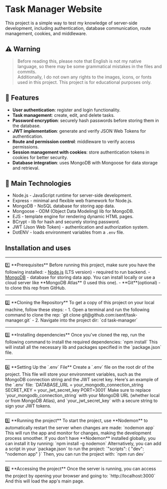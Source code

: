 
# Task Manager Website
This project is a simple way to test my knowledge of server-side development, including authentication, database communication, route management, cookies, and middleware.

## ⚠️ Warning
> Before reading this, please note that English is not my native language, so there may be some grammatical mistakes in the files and commits.  
> Additionally, I do not own any rights to the images, icons, or fonts used in this project. This project is for educational purposes only.

## 📖 Features
- **User authentication**: register and login functionality.  
- **Task management**: create, edit, and delete tasks.  
- **Password encryption**: securely hash passwords before storing them in the database.  
- **JWT implementation**: generate and verify JSON Web Tokens for authentication.  
- **Route and permission control**: middleware to verify access permissions.  
- **Session management with cookies**: store authentication tokens in cookies for better security.  
- **Database integration**: uses MongoDB with Mongoose for data storage and retrieval.

## 🚀 Main Technologies
- Node.js - JavaScript runtime for server-side development.  
- Express - minimal and flexible web framework for Node.js.  
- MongoDB - NoSQL database for storing app data.  
- Mongoose - ODM (Object Data Modeling) lib for MongoDB.  
- EJS - template engine for rendering dynamic HTML pages.  
- BCrypt - lib for hash and securely storing password.  
- JWT (Json Web Token) - authentication and authorization system.  
- DotENV - loads environment variables from a `.env` file.

## Installation and uses

<hr>
1️⃣ **Prerequisites**  
Before running this project, make sure you have the following installed:
- <a href="https://nodejs.org/pt">Node.js</a> (LTS version) - required to run backend.  
- <a href="https://www.mongodb.com">MongoDB</a> - database for storing data app. You can install locally or use a cloud server like **MongoDB Atlas** (I used this one).  
- **Git**(optional) - to clone this rep from GitHub.

<hr>
2️⃣ **Cloning the Repository**  
To get a copy of this project on your local machine, follow these steps:
- 1. Open a terminal and run the following command to clone the rep:  
`git clone git@github.com:isenf/task-manager.git`
- 2. Navigate into the project dir:  
`cd task-manager`

<hr>
3️⃣ **Installing dependencies**  
Once you've cloned the rep, run the following command to install the required dependencies:  
`npm install`  
This will install all the necessary lib and packages specified in the `package.json` file.

<hr>
4️⃣ **Setting Up the `.env` File**  
Create a `.env` file on the root dir of the project. This file will store your environment variables, such as the MongoDB connection string and the JWT secret key.  
Here's an example of the `.env` file:  
`DATABASE_URL = your_mongodb_connection_string  
SECRET_KEY = your_jwt_secret_key  
PORT=3001`  
Make sure to replace `your_mongodb_connection_string` with your MongoDB URL (whether local or from MongoDB Atlas), and `your_jwt_secret_key` with a secure string to sign your JWT tokens.

<hr>
5️⃣ **Running the project**  
To start the project, use **Nodemon** to automatically restart the server when changes are made:  
`nodemon app`  
This will run the app and monitor for changes, making the development process smoother. If you don’t have **Nodemon** installed globally, you can install it by running:  
`npm install -g nodemon`  
Alternatively, you can add a script in your `package.json` to run the project:  
`"scripts": {  
  "dev": "nodemon app"  
}`  
Then, you can run the project with:  
`npm run dev`

<hr>
6️⃣ **Accessing the project**  
Once the server is running, you can access the project by opening your browser and going to:  
`http://localhost:3000`  
And this will load the app's main page.
